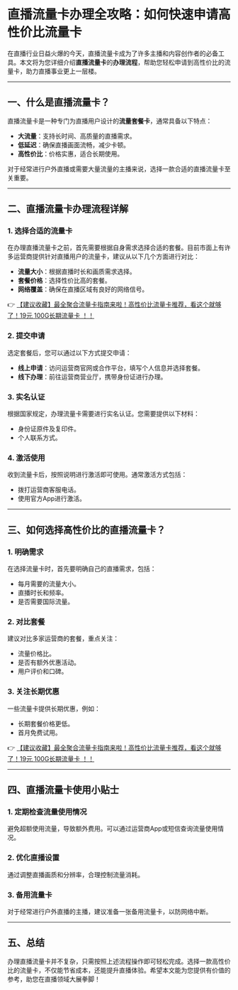 # 直播流量卡办理全攻略：如何快速申请高性价比流量卡

在直播行业日益火爆的今天，直播流量卡成为了许多主播和内容创作者的必备工具。本文将为您详细介绍**直播流量卡**的**办理流程**，帮助您轻松申请到高性价比的流量卡，助力直播事业更上一层楼。

---

## 一、什么是直播流量卡？

直播流量卡是一种专门为直播用户设计的**流量套餐卡**，通常具备以下特点：
- **大流量**：支持长时间、高质量的直播需求。
- **低延迟**：确保直播画面流畅，减少卡顿。
- **高性价比**：价格实惠，适合长期使用。

对于经常进行户外直播或需要大量流量的主播来说，选择一款合适的直播流量卡至关重要。

---

## 二、直播流量卡办理流程详解

### 1. 选择合适的流量卡
在办理直播流量卡之前，首先需要根据自身需求选择合适的套餐。目前市面上有许多运营商提供针对直播用户的流量卡，建议从以下几个方面进行对比：
- **流量大小**：根据直播时长和画质需求选择。
- **套餐价格**：选择性价比高的套餐。
- **网络覆盖**：确保在直播区域有良好的网络信号。

👉 [【建议收藏】最全聚合流量卡指南来啦！高性价比流量卡推荐，看这个就够了！19元 100G长期流量卡 ！！](https://bit.ly/Liuliangka)

### 2. 提交申请
选定套餐后，您可以通过以下方式提交申请：
- **线上申请**：访问运营商官网或合作平台，填写个人信息并选择套餐。
- **线下办理**：前往运营商营业厅，携带身份证进行办理。

### 3. 实名认证
根据国家规定，办理流量卡需要进行实名认证。您需要提供以下材料：
- 身份证原件及复印件。
- 个人联系方式。

### 4. 激活使用
收到流量卡后，按照说明进行激活即可使用。通常激活方式包括：
- 拨打运营商客服电话。
- 使用官方App进行激活。

---

## 三、如何选择高性价比的直播流量卡？

### 1. 明确需求
在选择流量卡时，首先要明确自己的直播需求，包括：
- 每月需要的流量大小。
- 直播时长和频率。
- 是否需要国际流量。

### 2. 对比套餐
建议对比多家运营商的套餐，重点关注：
- 流量价格比。
- 是否有额外优惠活动。
- 用户评价和口碑。

### 3. 关注长期优惠
一些流量卡提供长期优惠，例如：
- 长期套餐价格更低。
- 首月免费试用。

👉 [【建议收藏】最全聚合流量卡指南来啦！高性价比流量卡推荐，看这个就够了！19元 100G长期流量卡 ！！](https://bit.ly/Liuliangka)

---

## 四、直播流量卡使用小贴士

### 1. 定期检查流量使用情况
避免超额使用流量，导致额外费用。可以通过运营商App或短信查询流量使用情况。

### 2. 优化直播设置
通过调整直播画质和分辨率，合理控制流量消耗。

### 3. 备用流量卡
对于经常进行户外直播的主播，建议准备一张备用流量卡，以防网络中断。

---

## 五、总结

办理直播流量卡并不复杂，只需按照上述流程操作即可轻松完成。选择一款高性价比的流量卡，不仅能节省成本，还能提升直播体验。希望本文能为您提供有价值的参考，助您在直播领域大展拳脚！